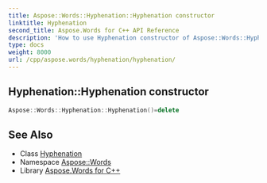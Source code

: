 ```yaml
---
title: Aspose::Words::Hyphenation::Hyphenation constructor
linktitle: Hyphenation
second_title: Aspose.Words for C++ API Reference
description: 'How to use Hyphenation constructor of Aspose::Words::Hyphenation class in C++.'
type: docs
weight: 8000
url: /cpp/aspose.words/hyphenation/hyphenation/
---
```

## Hyphenation::Hyphenation constructor




```cpp
Aspose::Words::Hyphenation::Hyphenation()=delete
```

## See Also

* Class [Hyphenation](../)
* Namespace [Aspose::Words](../../)
* Library [Aspose.Words for C++](../../../)
